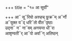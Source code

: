 +++
title = "१० आ सूर्यो"

+++
आ᳓ सू᳓रियो अरुहच् छुक्र᳓म् अ᳓र्णो  
अ᳓युक्त य᳓द् धरि᳓तो वीत᳓पृष्ठाः  
उद्ना᳓ न᳓ ना᳓वम् अनयन्त धी᳓रा  
आशृण्वती᳓र् आ᳓पो अर्वा᳓ग् अतिष्ठन्
